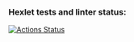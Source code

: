 ### Hexlet tests and linter status:
[![Actions Status](https://github.com/andr-novikov/layout-designer-project-59/workflows/hexlet-check/badge.svg)](https://github.com/andr-novikov/layout-designer-project-59/actions)